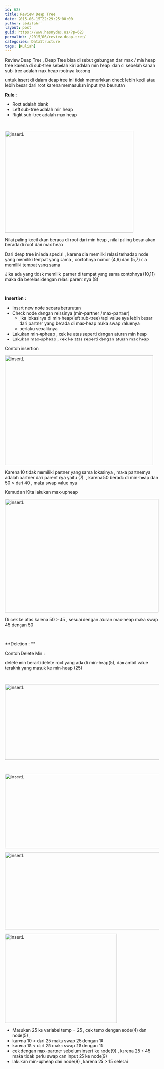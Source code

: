 ```yaml
---
id: 628
title: Review Deap Tree
date: 2015-06-15T22:29:25+00:00
author: abdilahrf
layout: post
guid: https://www.hasnydes.us/?p=628
permalink: /2015/06/review-deap-tree/
categories: DataStructure
tags: [Kuliah]
---
```

Review Deap Tree , Deap Tree bisa di sebut gabungan dari max / min heap tree karena di sub-tree sebelah kiri adalah min heap  dan di sebelah kanan sub-tree adalah max heap rootnya kosong

untuk insert di dalam deap tree ini tidak memerlukan check lebih kecil atau lebih besar dari root karena memasukan input nya beurutan<!--more-->

**Rule :**

  * Root adalah blank
  * Left sub-tree adalah min heap
  * Right sub-tree adalah max heap

&nbsp;

[<img class="aligncenter size-full wp-image-629" src="http://abdilahrf.github.io/images/2015/06/insertL12.png" alt="insertL" width="420" height="332" />](http://abdilahrf.github.io/images/2015/06/insertL12.png)

Nilai paling kecil akan berada di root dari min heap , nilai paling besar akan berada di root dari max heap

Dari deap tree ini ada special , karena dia memiliki relasi terhadap node yang memiliki tempat yang sama , contohnya nomor (4,6) dan (5,7) dia memiliki tempat yang sama

Jika ada yang tidak memiliki parner di tempat yang sama contohnya (10,11) maka dia berelasi dengan relasi parent nya (8)

&nbsp;

**Insertion :**

  * Insert new node secara berurutan
  * Check node dengan relasinya (min-partner / max-partner) 
      * jika lokasinya di min-heap(left sub-tree) tapi value nya lebih besar dari partner yang berada di max-heap maka swap valuenya
      * berlaku sebaliknya
  * Lakukan min-upheap , cek ke atas seperti dengan aturan min heap
  * Lakukan max-upheap , cek ke atas seperti dengan aturan max heap

Contoh insertion

[<img class="aligncenter size-full wp-image-630" src="http://abdilahrf.github.io/images/2015/06/insertL13.png" alt="insertL" width="485" height="359" />](http://abdilahrf.github.io/images/2015/06/insertL13.png)

Karena 10 tidak memiliki partner yang sama lokasinya , maka partnernya adalah partner dari parent nya yaitu (7)  , karena 50 berada di min-heap dan 50 > dari 40 , maka swap value nya

Kemudian Kita lakukan max-upheap

[<img class="aligncenter size-full wp-image-632" src="http://abdilahrf.github.io/images/2015/06/insertL15.png" alt="insertL" width="502" height="371" />](http://abdilahrf.github.io/images/2015/06/insertL15.png)

Di cek ke atas karena 50 > 45 , sesuai dengan aturan max-heap maka swap 45 dengan 50

&nbsp;

**Deletion : **

Contoh Delete Min :

delete min berarti delete root yang ada di min-heap(5), dan ambil value terakhir yang masuk ke min-heap (25)

&nbsp;

[<img class="aligncenter size-full wp-image-633" src="http://abdilahrf.github.io/images/2015/06/insertL16.png" alt="insertL" width="647" height="247" />](http://abdilahrf.github.io/images/2015/06/insertL16.png)

&nbsp;

[<img class="aligncenter size-full wp-image-634" src="http://abdilahrf.github.io/images/2015/06/insertL17.png" alt="insertL" width="645" height="243" />](http://abdilahrf.github.io/images/2015/06/insertL17.png)

[<img class="aligncenter size-full wp-image-635" src="http://abdilahrf.github.io/images/2015/06/insertL18.png" alt="insertL" width="644" height="252" />](http://abdilahrf.github.io/images/2015/06/insertL18.png)

[<img class="aligncenter size-full wp-image-636" src="http://abdilahrf.github.io/images/2015/06/insertL19.png" alt="insertL" width="366" height="292" />](http://abdilahrf.github.io/images/2015/06/insertL19.png)

  * Masukan 25 ke variabel temp = 25 , cek temp dengan node(4) dan node(5) ,
  * karena 10 < dari 25 maka swap 25 dengan 10
  * karena 15 < dari 25 maka swap 25 dengan 15
  * cek dengan max-partner sebelum insert ke node(9) , karena 25 < 45 maka tidak perlu swap dan input 25 ke node(9)
  * lakukan min-upheap dari node(9) , karena 25 > 15 selesai

&nbsp;

&nbsp;